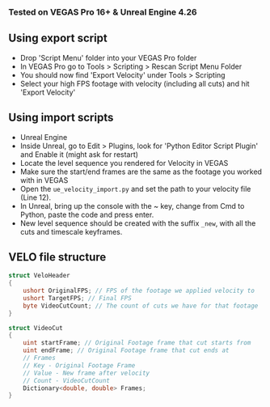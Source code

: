 ### Tested on VEGAS Pro 16+ & Unreal Engine 4.26

## Using export script

- Drop 'Script Menu' folder into your VEGAS Pro folder
- In VEGAS Pro go to Tools > Scripting > Rescan Script Menu Folder
- You should now find 'Export Velocity' under Tools > Scripting
- Select your high FPS footage with velocity (including all cuts) and hit 'Export Velocity'


## Using import scripts
- Unreal Engine
- Inside Unreal, go to Edit > Plugins, look for 'Python Editor Script Plugin' and Enable it (might ask for restart)
- Locate the level sequence you rendered for Velocity in VEGAS
- Make sure the start/end frames are the same as the footage you worked with in VEGAS
- Open the `ue_velocity_import.py` and set the path to your velocity file (Line 12).
- In Unreal, bring up the console with the ~ key, change from Cmd to Python, paste the code and press enter.
- New level sequence should be created with the suffix `_new`, with all the cuts and timescale keyframes.

## VELO file structure
```cs
struct VeloHeader
{
    ushort OriginalFPS; // FPS of the footage we applied velocity to 
    ushort TargetFPS; // Final FPS
    byte VideoCutCount; // The count of cuts we have for that footage
}

struct VideoCut
{
    uint startFrame; // Original Footage frame that cut starts from
    uint endFrame; // Original Footage frame that cut ends at
    // Frames
    // Key - Original Footage Frame
    // Value - New frame after velocity
    // Count - VideoCutCount
    Dictionary<double, double> Frames;
}
```